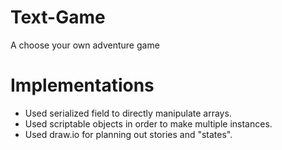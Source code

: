 # Text-Game
A choose your own adventure game

# Implementations
* Used serialized field to directly manipulate arrays.
* Used scriptable objects in order to make multiple instances.
* Used draw.io for planning out stories and "states".
